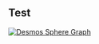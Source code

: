 ## Test

[![Desmos Sphere Graph](https://www.desmos.com/3d/catttoag9p)](https://www.desmos.com/3d/catttoag9p)
